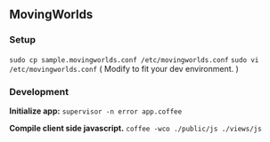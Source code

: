## MovingWorlds


### Setup
`sudo cp sample.movingworlds.conf /etc/movingworlds.conf`
`sudo vi /etc/movingworlds.conf` ( Modify to fit your dev environment. )

### Development
**Initialize app:**
`supervisor -n error app.coffee`

**Compile client side javascript.**
`coffee -wco ./public/js ./views/js`
